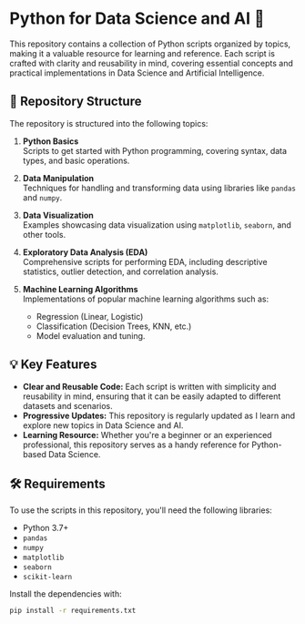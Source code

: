 # Python for Data Science and AI 🚀

This repository contains a collection of Python scripts organized by topics, making it a valuable resource for learning and reference. Each script is crafted with clarity and reusability in mind, covering essential concepts and practical implementations in Data Science and Artificial Intelligence.

## 📂 Repository Structure

The repository is structured into the following topics:

1. **Python Basics**  
   Scripts to get started with Python programming, covering syntax, data types, and basic operations.

2. **Data Manipulation**  
   Techniques for handling and transforming data using libraries like `pandas` and `numpy`.

3. **Data Visualization**  
   Examples showcasing data visualization using `matplotlib`, `seaborn`, and other tools.

4. **Exploratory Data Analysis (EDA)**  
   Comprehensive scripts for performing EDA, including descriptive statistics, outlier detection, and correlation analysis.

5. **Machine Learning Algorithms**  
   Implementations of popular machine learning algorithms such as:
   - Regression (Linear, Logistic)
   - Classification (Decision Trees, KNN, etc.)
   - Model evaluation and tuning.

## 💡 Key Features

- **Clear and Reusable Code:** Each script is written with simplicity and reusability in mind, ensuring that it can be easily adapted to different datasets and scenarios.
- **Progressive Updates:** This repository is regularly updated as I learn and explore new topics in Data Science and AI.
- **Learning Resource:** Whether you're a beginner or an experienced professional, this repository serves as a handy reference for Python-based Data Science.

## 🛠 Requirements

To use the scripts in this repository, you'll need the following libraries:

- Python 3.7+
- `pandas`
- `numpy`
- `matplotlib`
- `seaborn`
- `scikit-learn`

Install the dependencies with:
```bash
pip install -r requirements.txt
